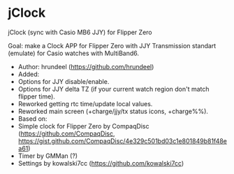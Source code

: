 # jClock
jClock (sync with Casio MB6 JJY) for Flipper Zero

Goal: make a Clock APP for Flipper Zero with JJY Transmission standart (emulate) for Casio watches with MultiBand6.

* Author: hrundeel (https://github.com/hrundeel)
* Added:
*   Options for JJY disable/enable.
*   Options for JJY delta TZ (if your current watch region don't match flipper time).
*   Reworked getting rtc time/update local values.
*   Reworked main screen (+charge/jjy/tx status icons, +charge%%).
* Based on:
*   Simple clock for Flipper Zero by CompaqDisc (https://github.com/CompaqDisc, https://gist.github.com/CompaqDisc/4e329c501bd03c1e801849b81f48ea61)
*   Timer by GMMan (?)
*   Settings by kowalski7cc (https://github.com/kowalski7cc)
